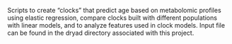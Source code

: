 Scripts to create “clocks” that predict age based on metabolomic profiles using elastic regression, compare clocks built with different populations with linear models, and to analyze features used in clock models. Input file can be found in the dryad directory associated with this project.
